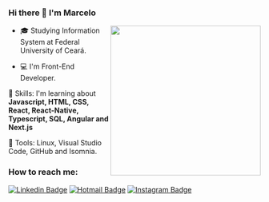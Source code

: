 ### Hi there 👋 I'm Marcelo

 <img align="right" src="https://github.com/josepholiveira/josepholiveira/blob/master/images/illustration.png" width="300"/> 

<!--<p><img align="right" src="https://github-readme-stats.vercel.app/api/top-langs?username=marrcelosantana&show_icons=true&theme=radical&locale=en&layout=compact" alt="marrcelosantana" /></p>-->

- :mortar_board: Studying Information System at Federal University of Ceará.

- :computer: I'm Front-End Developer.

  

🧠 Skills: I'm learning about <strong>Javascript, HTML, CSS, React, React-Native, Typescript, SQL, Angular and Next.js </strong>

  
:briefcase: Tools: Linux, Visual Studio Code, GitHub and Isomnia.

### How to reach me:

  

[![Linkedin Badge](https://img.shields.io/badge/LinkedIn-1781EB?style=for-the-badge&logo=linkedin&logoColor=fff&labelColor=1781EB)](https://www.linkedin.com/in/marcelo-santana-0bab88208/) [![Hotmail Badge](https://img.shields.io/badge/Outlook-1781EB?style=for-the-badge&logo=gmail&logoColor=fff&labelColor=1781EB)](mailto:marcelo_santana_2@hotmail.com) [![Instagram Badge](https://img.shields.io/badge/-Instagram-FD0d55?style=for-the-badge&logo=Instagram&logoColor=white&link=https://www.instagram.com/marrcelosantana/)](https://www.instagram.com/marrcelosantana/)

<!--
**marrcelosantana/marrcelosantana** is a ✨ _special_ ✨ repository because its `README.md` (this file) appears on your GitHub profile.

Here are some ideas to get you started:

- 🔭 I’m currently working on ...
- 🌱 I’m currently learning ...
- 👯 I’m looking to collaborate on ...
- 🤔 I’m looking for help with ...
- 💬 Ask me about ...
- 📫 How to reach me: ...
- 😄 Pronouns: ...
- ⚡ Fun fact: ...
-->

